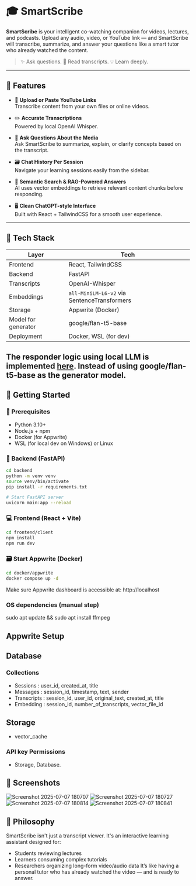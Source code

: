 # 🎓 SmartScribe

**SmartScribe** is your intelligent co-watching companion for videos, lectures, and podcasts. Upload any audio, video, or YouTube link — and SmartScribe will transcribe, summarize, and answer your questions like a smart tutor who already watched the content.

> ✨ Ask questions. 📄 Read transcripts. 💡 Learn deeply.

---

## 📌 Features

- 🎥 **Upload or Paste YouTube Links**  
  Transcribe content from your own files or online videos.

- ✏️ **Accurate Transcriptions**  
  Powered by local OpenAI Whisper.

- 🧠 **Ask Questions About the Media**  
  Ask SmartScribe to summarize, explain, or clarify concepts based on the transcript.

- 🗃️ **Chat History Per Session**  
  Navigate your learning sessions easily from the sidebar.

- 🧾 **Semantic Search & RAG-Powered Answers**  
  AI uses vector embeddings to retrieve relevant content chunks before responding.

- 🖥️ **Clean ChatGPT-style Interface**  
  Built with React + TailwindCSS for a smooth user experience.

---

## 🧩 Tech Stack

| Layer       | Tech                      |
|-------------|---------------------------|
| Frontend    | React, TailwindCSS        |
| Backend     | FastAPI                   |
| Transcripts | OpenAI-Whisper       |
| Embeddings  | `all-MiniLM-L6-v2` via SentenceTransformers |
| Storage     | Appwrite (Docker)         |
| Model for generator    | google/flan-t5-base   |
| Deployment  | Docker, WSL (for dev)     |

The responder logic using local LLM is implemented [here](https://github.com/Kiran-velan/SmartScribe/blob/main/Optional_Enhancement.md).
Instead of using **google/flan-t5-base** as the generator model.
---

## 🚀 Getting Started

### 🔧 Prerequisites

- Python 3.10+
- Node.js + npm
- Docker (for Appwrite)
- WSL (for local dev on Windows) or Linux

### 🐍 Backend (FastAPI)
```bash
cd backend
python -m venv venv
source venv/bin/activate
pip install -r requirements.txt

# Start FastAPI server
uvicorn main:app --reload
```
### 💻 Frontend (React + Vite)
```bash
cd frontend/client
npm install
npm run dev
```
### 🗃️ Start Appwrite (Docker)
```bash
cd docker/appwrite
docker compose up -d
```
Make sure Appwrite dashboard is accessible at:
http://localhost

### OS dependencies (manual step)
sudo apt update && sudo apt install ffmpeg

## Appwrite Setup
## Database
### Collections
- Sessions : user_id, created_at, title
- Messages : session_id, timestamp, text, sender
- Transcripts : session_id, user_id, original_text, created_at, title
- Embedding : session_id, number_of_transcripts, vector_file_id
## Storage
- vector_cache
### API key Permissions
- Storage, Database.

## 📸 Screenshots
![Screenshot 2025-07-07 180707](https://github.com/user-attachments/assets/dd0679b9-9ace-4f72-8914-8330c234bb76)
![Screenshot 2025-07-07 180727](https://github.com/user-attachments/assets/8cb0c9d6-d643-4f6a-853f-8de0dc0f8164)
![Screenshot 2025-07-07 180814](https://github.com/user-attachments/assets/59d076bc-c35b-4e97-8dc8-364efa9e8514)
![Screenshot 2025-07-07 180841](https://github.com/user-attachments/assets/33dca02d-615c-4170-963a-50f1bfe98751)


## 🧠 Philosophy
SmartScribe isn't just a transcript viewer. It's an interactive learning assistant designed for:
- Students reviewing lectures
- Learners consuming complex tutorials
- Researchers organizing long-form video/audio data
It’s like having a personal tutor who has already watched the video — and is ready to answer.
